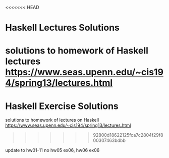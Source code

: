 <<<<<<< HEAD
# Haskell Lectures Solutions
solutions to homework of Haskell lectures https://www.seas.upenn.edu/~cis194/spring13/lectures.html
=======
# Haskell Exercise Solutions
solutions to homework of lectures on Haskell https://www.seas.upenn.edu/~cis194/spring13/lectures.html
>>>>>>> 92800d18622125fca7c2804f29f800307463bdbb

update to hw01-11 no hw05 ex06, hw06 ex06
